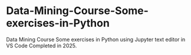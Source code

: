 # Data-Mining-Course-Some-exercises-in-Python
Data Mining Course Some exercises in Python using Jupyter text editor in VS Code Completed in 2025.
